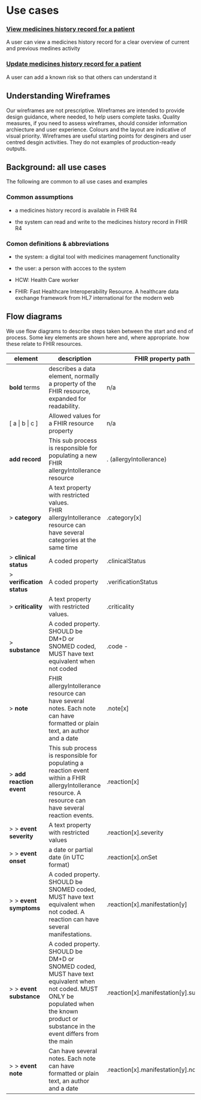 
# Use cases

### [View medicines history record for a patient](view-record/index.md)
A user can view a medicines history record for a clear overview of current and previous medines activity

### [Update medicines history record for a patient](update-medicines-history/index.md)
A user can add a known risk so that others can understand it




## Understanding Wireframes
Our wireframes are not prescriptive. Wireframes are intended to provide design guidance, where needed, to help users complete tasks. Quality measures, if you need to assess wireframes, should consider information archiecture and user experience.  Colours and the layout are indicative of visual priority. Wireframes are useful starting points for desginers and user centred desgin activities. They do not examples of production-ready outputs.

## Background: all use cases

The following are common to all use cases and examples

### Common assumptions

* a medicines history record is available in FHIR R4

* the system can read and write to the medicines history record in FHIR R4

  

### Comon definitions & abbreviations

* the system: a digital tool with medicines management functionality
  
* the user: a person with accces to the system
  
* HCW: Health Care worker

* FHIR: Fast Healthcare Interoperability Resource. A healthcare data exchange framework from HL7 international for the modern web

  




## Flow diagrams

We use flow diagrams to describe steps taken between the start and end of process. Some key elements are shown here and, where appropriate. how these relate to FHIR resources.

| element                    | description                                                  | FHIR property path                      |
| -------------------------- | ------------------------------------------------------------ | --------------------------------------- |
| **bold** terms             | describes a data element, normally a property of the FHIR resource, expanded for readability. | n/a                                     |
| [ a \| b \| c ]            | Allowed values for a FHIR resource property                  | n/a                                     |
| **add record**             | This sub process is responsible for populating a new FHIR allergyIntollerance resource | . (allergyIntollerance)                 |
| >  **category**            | A text property with restricted values. <br />FHIR allergyIntollerance resource can have several categories at the same time | .category[x]                            |
| >  **clinical status**     | A coded property                                             | .clinicalStatus                         |
| >  **verification status** | A coded property                                             | .verificationStatus                     |
| >  **criticality**         | A text property with restricted values.                      | .criticality                            |
| >  **substance**           | A coded property. SHOULD be DM+D or SNOMED coded, MUST have text equivalent when not coded | .code  -                                |
| >  **note**                | FHIR allergyIntollerance resource can have several notes. Each note can have formatted or plain text, an author and a date | .note[x]                                |
| > **add reaction event**     | This sub process is responsible for populating a reaction event within a FHIR allergyIntollerance resource. A resource can have several reaction events. | .reaction[x]                            |
| > > **event severity**      | A text property with restricted values                       | .reaction[x].severity                   |
| > > **event onset**         | a date or partial date (in UTC format)                       | .reaction[x].onSet                      |
| > > **event symptoms**      | A coded property. SHOULD be SNOMED coded, MUST have text equivalent when not coded. A reaction can have several manifestations. | .reaction[x].manifestation[y]           |
| > > **event substance**     | A coded property. SHOULD be DM+D or SNOMED coded, MUST have text equivalent when not coded. MUST ONLY be populated when the known product or substance in the event differs from the main | .reaction[x].manifestation[y].substance |
| > > **event note**          | Can have several notes. Each note can have formatted or plain text, an author and a date | .reaction[x].manifestation[y].note[z]   |

